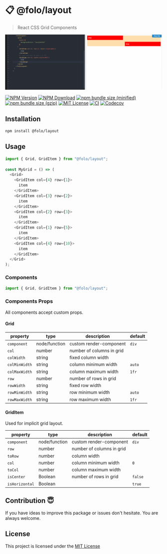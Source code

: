 # 📋 @folo/layout

> React CSS Grid Components

![live example](https://raw.githubusercontent.com/jalal246/folo/master/packages/folo-layout/foloLayout-demo.gif)

<!-- prettier-ignore-start -->
[![NPM Version](https://img.shields.io/npm/v/@folo/layout.svg)](https://www.npmjs.com/package/@folo/layout)
[![NPM Download](https://img.shields.io/npm/dt/@folo/layout.svg)](https://www.npmjs.com/package/@folo/layout)
[![npm bundle size (minified)](https://img.shields.io/bundlephobia/min/react.svg)](https://www.npmjs.com/package/@folo/layout)
[![npm bundle size (gzip)](https://img.shields.io/bundlephobia/minzip/react.svg)](https://www.npmjs.com/package/@folo/layout)
[![MIT License](https://img.shields.io/github/license/mashape/apistatus.svg)](https://github.com/jalal246/folo/blob/master/packages/folo-layout/LICENSE)
[![CI](https://img.shields.io/github/workflow/status/jalal246/folo/CI)](https://github.com/jalal246/folo/tree/master)
[![Codecov](https://img.shields.io/codecov/c/github/jalal246/folo.svg)](https://codecov.io/gh/jalal246/folo)
<!-- prettier-ignore-end -->

## Installation

```sh
npm install @folo/layout
```

## Usage

```js
import { Grid, GridItem } from "@folo/layout";

const MyGrid = () => (
  <Grid>
    <GridItem col={4} row={1}>
      item
    </GridItem>
    <GridItem col={3} row={2}>
      item
    </GridItem>
    <GridItem col={2} row={3}>
      item
    </GridItem>
    <GridItem col={1} row={5}>
      item
    </GridItem>
    <GridItem col={4} row={10}>
      item
    </GridItem>
  </Grid>
);
```

### Components

```js
import { Grid, GridItem } from "@folo/layout";
```

### Components Props

All components accept custom props.

#### Grid

| property      | type          | description               | default |
| ------------- | ------------- | ------------------------- | ------- |
| `component`   | node/function | custom render-component   | `div`   |
| `col`         | number        | number of columns in grid |         |
| `colWidth`    | string        | fixed column width        |         |
| `colMinWidth` | string        | column minimum width      | `auto`  |
| `colMaxWidth` | string        | column maximum width      | `1fr`   |
| `row`         | number        | number of rows in grid    |         |
| `rowWidth`    | string        | fixed row width           |         |
| `rowMinWidth` | string        | row minimum width         | `auto`  |
| `rowMaxWidth` | string        | row maximum width         | `1fr`   |

#### GridItem

Used for implicit grid layout.

| property       | type          | description               | default |
| -------------- | ------------- | ------------------------- | ------- |
| `component`    | node/function | custom render-component   | `div`   |
| `row`          | number        | number of columns in grid |         |
| `toRow`        | number        | column width              |         |
| `col`          | number        | column minimum width      | `0`     |
| `toCol`        | number        | column maximum width      |         |
| `isCenter`     | Boolean       | number of rows in grid    | `false` |
| `isHorizontal` | Boolean       |                           | `true`  |

## Contribution 😇

If you have ideas to improve this package or issues don't hesitate. You are always welcome.

## License

This project is licensed under the [MIT License](https://github.com/jalal246/folo/blob/master/packages/folo-layout/LICENSE)
